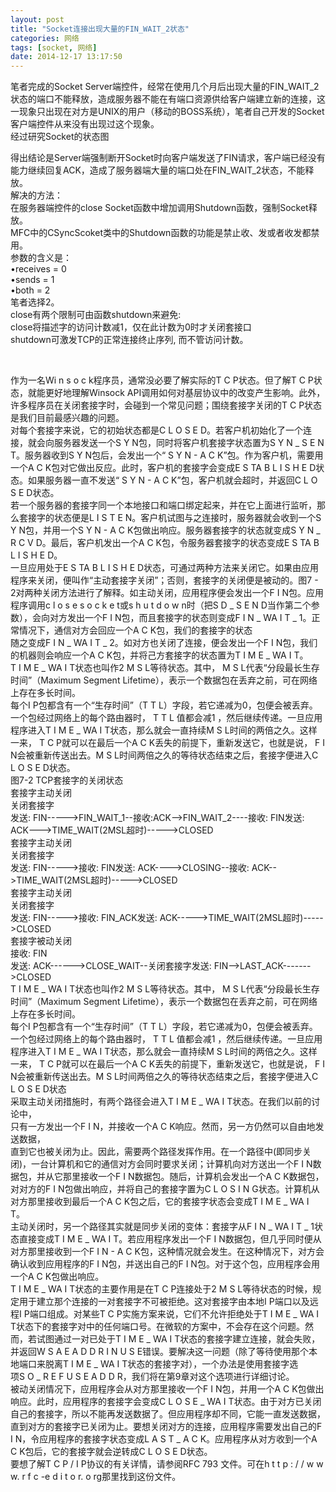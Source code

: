 ```yaml
---
layout: post
title: "Socket连接出现大量的FIN_WAIT_2状态"
categories: 网络
tags: [socket, 网络]
date: 2014-12-17 13:17:50
---
```


<p>笔者完成的Socket Server端控件，经常在使用几个月后出现大量的FIN_WAIT_2状态的端口不能释放，造成服务器不能在有端口资源供给客户端建立新的连接，这一现象只出现在对方是UNIX的用户（移动的BOSS系统），笔者自己开发的Socket客户端控件从来没有出现过这个现象。<br>经过研究Socket的状态图</p>
<p>得出结论是Server端强制断开Socket时向客户端发送了FIN请求，客户端已经没有能力继续回复ACK，造成了服务器端大量的端口处在FIN_WAIT_2状态，不能释放。<br>解决的方法：<br>在服务器端控件的close Socket函数中增加调用Shutdown函数，强制Socket释放。<br>MFC中的CSyncScoket类中的Shutdown函数的功能是禁止收、发或者收发都禁用。<br>参数的含义是：<br>•receives = 0<br>•sends = 1<br>•both = 2<br>笔者选择2。<br>close有两个限制可由函数shutdown来避免: <br>close将描述字的访问计数减1，仅在此计数为0时才关闭套接口 <br>shutdown可激发TCP的正常连接终止序列, 而不管访问计数。<br></p>
<p>&nbsp;</p>
<p>作为一名Wi n s o c k程序员，通常没必要了解实际的T C P状态。但了解T C P状态，就能更好地理解Winsock API调用如何对基层协议中的改变产生影响。此外，许多程序员在关闭套接字时，会碰到一个常见问题；围绕套接字关闭的T C P状态是我们目前最感兴趣的问题。<br>对每个套接字来说，它的初始状态都是C L O S E D。若客户机初始化了一个连接，就会向服务器发送一个S Y N包，同时将客户机套接字状态置为S Y N _ S E N T。服务器收到S Y N包后，会发出一个“ S Y N - A C K”包。作为客户机，需要用一个A C K包对它做出反应。此时，客户机的套接字会变成E S TA B L I S H E D状态。如果服务器一直不发送“ S Y N - A C K”包，客户机就会超时，并返回C L O S E D状态。<br>若一个服务器的套接字同一个本地接口和端口绑定起来，并在它上面进行监听，那么套接字的状态便是L I S T E N。客户机试图与之连接时，服务器就会收到一个S Y N包，并用一个S Y N - A C K包做出响应。服务器套接字的状态就变成S Y N _ R C V D。最后，客户机发出一个A C K包，令服务器套接字的状态变成E S TA B L I S H E D。<br>一旦应用处于E S TA B L I S H E D状态，可通过两种方法来关闭它。如果由应用程序来关闭，便叫作“主动套接字关闭”；否则，套接字的关闭便是被动的。图7 - 2对两种关闭方法进行了解释。如主动关闭，应用程序便会发出一个F I N包。应用程序调用c l o s e s o c k e t或s h u t d o w n时（把S D _ S E N D当作第二个参数），会向对方发出一个F I N包，而且套接字的状态则变成F I N _ WA I T _ 1。正常情况下，通信对方会回应一个A C K包，我们的套接字的状态<br>随之变成F I N _ WA I T _ 2。如对方也关闭了连接，便会发出一个F I N包，我们的机器则会响应一个A C K包，并将己方套接字的状态置为T I M E _ WA I T。<br>T I M E _ WA I T状态也叫作2 M S L等待状态。其中， M S L代表“分段最长生存时间”（Maximum Segment Lifetime），表示一个数据包在丢弃之前，可在网络上存在多长时间。<br>每个I P包都含有一个“生存时间”（T T L）字段，若它递减为0，包便会被丢弃。一个包经过网络上的每个路由器时， T T L 值都会减1 ，然后继续传递。一旦应用程序进入T I M E _ WA I T状态，那么就会一直持续M S L时间的两倍之久。这样一来， T C P就可以在最后一个A C K丢失的前提下，重新发送它，也就是说， F I N会被重新传送出去。M S L时间两倍之久的等待状态结束之后，套接字便进入C L O S E D状态。<br>图7-2 TCP套接字的关闭状态<br>套接字主动关闭<br>关闭套接字<br>发送: FIN-----&gt;FIN_WAIT_1--接收:ACK--&gt;FIN_WAIT_2----接收: FIN发送: ACK---&gt;TIME_WAIT(2MSL超时)-----&gt;CLOSED<br>套接字主动关闭<br>关闭套接字<br>发送: FIN-----&gt;接收: FIN发送: ACK----&gt;CLOSING--接收: ACK--&gt;TIME_WAIT(2MSL超时)-----&gt;CLOSED<br>套接字主动关闭<br>关闭套接字<br>发送: FIN-----&gt;接收: FIN_ACK发送: ACK-----&gt;TIME_WAIT(2MSL超时)-----&gt;CLOSED<br>套接字被动关闭<br>接收: FIN<br>发送: ACK------&gt;CLOSE_WAIT--关闭套接字发送: FIN--&gt;LAST_ACK-------&gt;CLOSED<br>T I M E _ WA I T状态也叫作2 M S L等待状态。其中， M S L代表“分段最长生存时间”（Maximum Segment Lifetime），表示一个数据包在丢弃之前，可在网络上存在多长时间。<br>每个I P包都含有一个“生存时间”（T T L）字段，若它递减为0，包便会被丢弃。一个包经过网络上的每个路由器时， T T L 值都会减1 ，然后继续传递。一旦应用程序进入T I M E _ WA I T状态，那么就会一直持续M S L时间的两倍之久。这样一来， T C P就可以在最后一个A C K丢失的前提下，重新发送它，也就是说， F I N会被重新传送出去。M S L时间两倍之久的等待状态结束之后，套接字便进入C L O S E D状态 <br>采取主动关闭措施时，有两个路径会进入T I M E _ WA I T状态。在我们以前的讨论中，<br>只有一方发出一个F I N，并接收一个A C K响应。然而，另一方仍然可以自由地发送数据，<br>直到它也被关闭为止。因此，需要两个路径发挥作用。在一个路径中(即同步关闭)，一台计算机和它的通信对方会同时要求关闭；计算机向对方送出一个F I N数据包，并从它那里接收一个F I N数据包。随后，计算机会发出一个A C K数据包，对对方的F I N包做出响应，并将自己的套接字置为C L O S I N G状态。计算机从对方那里接收到最后一个A C K包之后，它的套接字状态会变成T I M E _ WA I T。 <br>主动关闭时，另一个路径其实就是同步关闭的变体：套接字从F I N _ WA I T _ 1状态直接变成T I M E _ WA I T。若应用程序发出一个F I N数据包，但几乎同时便从对方那里接收到一个F I N - A C K包，这种情况就会发生。在这种情况下，对方会确认收到应用程序的F I N包，并送出自己的F I N包。对于这个包，应用程序会用一个A C K包做出响应。<br>T I M E _ WA I T状态的主要作用是在T C P连接处于2 M S L等待状态的时候，规定用于建立那个连接的一对套接字不可被拒绝。这对套接字由本地I P端口以及远程I P端口组成。对某些T C P实施方案来说，它们不允许拒绝处于T I M E _ WA I T状态下的套接字对中的任何端口号。在微软的方案中，不会存在这个问题。然而，若试图通过一对已处于T I M E _ WA I T状态的套接字建立连接，就会失败，并返回W S A E A D D R I N U S E错误。要解决这一问题（除了等待使用那个本地端口来脱离T I M E _ WA I T状态的套接字对），一个办法是使用套接字选<br>项S O _ R E F U S E A D D R，我们将在第9章对这个选项进行详细讨论。<br>被动关闭情况下，应用程序会从对方那里接收一个F I N包，并用一个A C K包做出响应。此时，应用程序的套接字会变成C L O S E _ WA I T状态。由于对方已关闭自己的套接字，所以不能再发送数据了。但应用程序却不同，它能一直发送数据，直到对方的套接字已关闭为止。要想关闭对方的连接，应用程序需要发出自己的F I N，令应用程序的套接字状态变成L A S T _ A C K。应用程序从对方收到一个A C K包后，它的套接字就会逆转成C L O S E D状态。<br>要想了解T C P / I P协议的有关详情，请参阅RFC 793 文件。可在h t t p : / / w w w. r f c -e d i t o r. o rg那里找到这份文件。</p>

